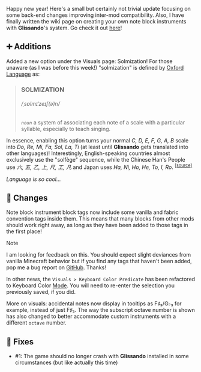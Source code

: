 Happy new year! Here's a small but certainly not trivial update focusing on some back-end changes improving inter-mod compatibility. Also, I have finally written the wiki page on creating your own note block instruments with **Glissando**'s system. Go check it out [here][instrument-page]!

## ➕ Additions
Added a new option under the Visuals page: Solmization! For those unaware (as I was before this week!) "solmization" is defined by [Oxford Language][oxlang] as:

> ### SOLMIZATION
> ###### /ˌsɒlmɪˈzeɪʃ(ə)n/
> <code><i>noun</i></code>
> a system of associating each note of a scale with a particular syllable, especially to teach singing.

In essence, enabling this option turns your normal _C, D, E, F, G, A, B_ scale into _Do, Re, Mi, Fa, Sol, La, Ti_ (at least until **Glissando** gets translated into other languages)! Interestingly, English-speaking countries almost exclusively use the "solfège" sequence, while the Chinese Han's People use _六, 五, 乙, 上, 尺, 工, 凡_ and Japan uses _Ha, Ni, Ho, He, To, I, Ro_. <sup>[[source]][solmization]</sup>

_Language is so cool..._

## 🔧 Changes
Note block instrument block tags now include some vanilla and fabric convention tags inside them. This means that many blocks from other mods should work right away, as long as they have been added to those tags in the first place!

> [!NOTE]
> I am looking for feedback on this. You should expect slight deviances from vanilla Minecraft behavior but if you find any tags that haven't been added, pop me a bug report on [GitHub][github-issues]. Thanks!

In other news, the `Visuals > Keyboard Color Predicate` has been refactored to Keyboard Color <u>Mode</u>. You will need to re-enter the selection you previously saved, if you did.

More on visuals: accidental notes now display in tooltips as F♯₃/G♭₃ for example, instead of just F♯₃. The way the subscript octave number is shown has also changed to better accommodate custom instruments with a different `octave` number.

## 🐛 Fixes
- #1: The game should no longer crash with **Glissando** installed in some circumstances (but like actually this time)

[instrument-page]: https://github.com/axialeaa/Glissando/wiki/Data%E2%80%90Driven-Instruments
[oxlang]: https://languages.oup.com/google-dictionary-en/
[solmization]: https://en.wikipedia.org/wiki/Solmization
[github-issues]: https://github.com/axialeaa/Glissando/issues